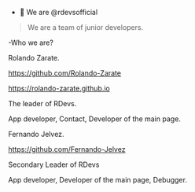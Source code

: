 - 👋 We are @rdevsofficial
>We are a team of junior developers.

-Who we are?

Rolando Zarate.

https://github.com/Rolando-Zarate

https://rolando-zarate.github.io

The leader of RDevs.

App developer, Contact, Developer of the main page.

Fernando Jelvez.

https://github.com/Fernando-Jelvez

Secondary Leader of RDevs

App developer, Developer of the main page, Debugger.
<!---
rdevsofficial/rdevsofficial is a ✨ special ✨ repository because its `README.md` (this file) appears on your GitHub profile.
You can click the Preview link to take a look at your changes.
--->
